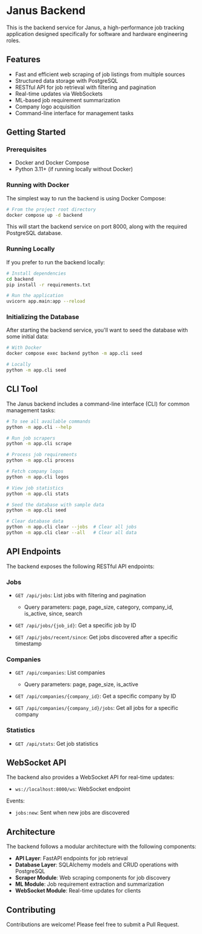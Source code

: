 # Janus Backend

This is the backend service for Janus, a high-performance job tracking application designed specifically for software and hardware engineering roles.

## Features

- Fast and efficient web scraping of job listings from multiple sources
- Structured data storage with PostgreSQL
- RESTful API for job retrieval with filtering and pagination
- Real-time updates via WebSockets
- ML-based job requirement summarization
- Company logo acquisition
- Command-line interface for management tasks

## Getting Started

### Prerequisites

- Docker and Docker Compose
- Python 3.11+ (if running locally without Docker)

### Running with Docker

The simplest way to run the backend is using Docker Compose:

```bash
# From the project root directory
docker compose up -d backend
```

This will start the backend service on port 8000, along with the required PostgreSQL database.

### Running Locally

If you prefer to run the backend locally:

```bash
# Install dependencies
cd backend
pip install -r requirements.txt

# Run the application
uvicorn app.main:app --reload
```

### Initializing the Database

After starting the backend service, you'll want to seed the database with some initial data:

```bash
# With Docker
docker compose exec backend python -m app.cli seed

# Locally
python -m app.cli seed
```

## CLI Tool

The Janus backend includes a command-line interface (CLI) for common management tasks:

```bash
# To see all available commands
python -m app.cli --help

# Run job scrapers
python -m app.cli scrape

# Process job requirements
python -m app.cli process

# Fetch company logos
python -m app.cli logos

# View job statistics
python -m app.cli stats

# Seed the database with sample data
python -m app.cli seed

# Clear database data
python -m app.cli clear --jobs  # Clear all jobs
python -m app.cli clear --all   # Clear all data
```

## API Endpoints

The backend exposes the following RESTful API endpoints:

### Jobs

- `GET /api/jobs`: List jobs with filtering and pagination
  - Query parameters: page, page_size, category, company_id, is_active, since, search

- `GET /api/jobs/{job_id}`: Get a specific job by ID

- `GET /api/jobs/recent/since`: Get jobs discovered after a specific timestamp

### Companies

- `GET /api/companies`: List companies
  - Query parameters: page, page_size, is_active

- `GET /api/companies/{company_id}`: Get a specific company by ID

- `GET /api/companies/{company_id}/jobs`: Get all jobs for a specific company

### Statistics

- `GET /api/stats`: Get job statistics

## WebSocket API

The backend also provides a WebSocket API for real-time updates:

- `ws://localhost:8000/ws`: WebSocket endpoint

Events:
- `jobs:new`: Sent when new jobs are discovered

## Architecture

The backend follows a modular architecture with the following components:

- **API Layer**: FastAPI endpoints for job retrieval
- **Database Layer**: SQLAlchemy models and CRUD operations with PostgreSQL
- **Scraper Module**: Web scraping components for job discovery
- **ML Module**: Job requirement extraction and summarization
- **WebSocket Module**: Real-time updates for clients

## Contributing

Contributions are welcome! Please feel free to submit a Pull Request.
